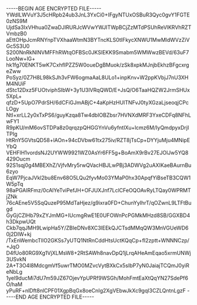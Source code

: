 -----BEGIN AGE ENCRYPTED FILE-----
YWdlLWVuY3J5cHRpb24ub3JnL3YxCi0+IFgyNTUxOSBuR3Qyc0gvY1FGTE0zNS9M
UjdSa3IxVHhua0ZwaDJIRURJcWVwYWJITWpBCjZzMTdPSUhReVlKRVhRZTVmbzB0
aEttOHpJcmRNYnpTVXhaaWtmN3BYTncKLS0tIFkycXNWU1MwMldWVzZiVGc5S3U0
S200NnRkNlNVMFFhRWtqOFBSc0JKSlEKK9Smabm5WMWwzBEVd/63uF7LooNw+lG+
hk1fg70ENKT5wK7CxhfIPZZ5W0oueDgBMuok/zSk8xpkMJnjbEkhzBFgcxrgeZww
PoSyz/0Z7H8L98kSJh3vFW6ogmaAaL8ULo1+inpKnv+W2ppKVbjJ7nU3XHM4NUiF
dStc12Dxz5FUOtviphSIbW+3y1U3lVRqQWD/E+JsQ/O6TaaHQZW2JrmSHUx5XpL+
qfzD+5UpO7PdrSH/6dCFiGJmABjC+4aKpHzHUITNFvJ0tyXGzaLjseoqjCPcLOgy
NtI+xrLL2y0xTxPS6/guyKzqa8Tw4dbIOBZbsr7HVNXdMRF3YxeCDFq8NFhLwFY1
R9pKU/mM6ovSTDPa8z0qrqzpQHGGYnVu6yfntIXu+lcmz6M/IyQmdpyxDrjITPIg
HtRnY5GVtsQD58+lAOn+94cDVbw61tx275iv/RZT8jTsCp+DYYjuMju4MNipEYbQ
VEHFlH1vordsNJ2UYWW9921WZ0AsYr6FF5g+BoAmX9rBv27EJOlJw5YQ8429Oucm
92S1sqj0g4MBEXhZ/VjfvMry5rwQVacHBJLwPBj3ADWVg2uAXIKaeBAurnBu6zyo
EqW7PjcaJVkl2bu8Env68O5LQu2fyvMo03YMaP0hx30ApqfYiBseTB3CQW1W5pTq
98aPGAIRFmz/0cAlYeTviPefJH+OFJUXJnf7LclCFeOQOAvRyLTQay0WPRMTjZNk
76cAEne5V5SqQuzeP95MdTaHjez/g9ixra0FD+ChunYyIhrT/qOZwnL9LTFtBugd
GyGjCZlHb79xZYJmMG+IUcmgRwE1E0UFOWnPcPGMkMHzd8SB/GGXBD4h3DkpwUQt
Ckb7qqJMH9LwipHa5Y/ZBIeDNv8XC3lEEkQJCTsdMMqQW3MnVGUeWD60j2DIW+kj
/TxEnWembcTllO2GKSs7yUTQ1NtRnCddHtsUctKQqCp+fI2zptt+WNNNCzp/+JqO
D4fUo80RG9Xg1VjXLMsW8+2RtSAWh8navDpQ1jLrqAHeAmEqao5xrmUNWj3USvkN
2A+T3O4l8MdcgmVf5uwrTMO0MZvcVytBXkCx5sIbP7yN0JaiajTCQmJ0yiReNbLg
1yel9ducMi7dU7m59JZ67OjevYpUPRf9WSGh/MohFmtEaXtQqYN27SdePf6O/haM
yPuRF+nlDft8nlCPF01XgpBqGx8oeCnIg2XgVEbwJkXc9gqI3CZLQntnLgzF
-----END AGE ENCRYPTED FILE-----
